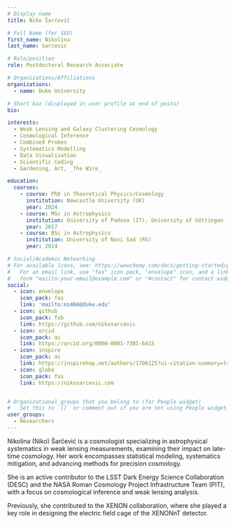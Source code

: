 ```yaml
---
# Display name
title: Niko Šarčević

# Full Name (for SEO)
first_name: Nikolina
last_name: Sarcevic

# Role/position
role: Postdoctoral Research Associate

# Organizations/Affiliations
organizations:
  - name: Duke University

# Short bio (displayed in user profile at end of posts)
bio:

interests:
  - Weak Lensing and Galaxy Clustering Cosmology
  - Cosmological Inference
  - Combined Probes
  - Systematics Modelling
  - Data Visualisation
  - Scientific Coding
  - Gardening, Art, _The Wire_

education:
  courses:
    - course: PhD in Theoretical Physics/Cosmology
      institution: Newcastle University (UK)
      year: 2024
    - course: MSc in Astrophysics
      institution: University of Padova (IT), University of Göttingen (DE), University of Innsbruck (AT)
      year: 2017
    - course: BSc in Astrophysics
      institution: University of Novi Sad (RS)
      year: 2014

# Social/Academic Networking
# For available icons, see: https://wowchemy.com/docs/getting-started/page-builder/#icons
#   For an email link, use "fas" icon pack, "envelope" icon, and a link in the
#   form "mailto:your-email@example.com" or "#contact" for contact widget.
social:
  - icon: envelope
    icon_pack: fas
    link: 'mailto:ns466@duke.edu'
  - icon: github
    icon_pack: fab
    link: https://github.com/nikosarcevic
  - icon: orcid
    icon_pack: ai
    link: https://orcid.org/0000-0001-7301-6415
  - icon: inspire
    icon_pack: ai
    link: https://inspirehep.net/authors/1706125?ui-citation-summary=true
  - icon: globe
    icon_pack: fas
    link: https://nikosarcevic.com


# Organizational groups that you belong to (for People widget)
#   Set this to `[]` or comment out if you are not using People widget.
user_groups:
  - Researchers
---
```


Nikolina (Niko) Šarčević is a cosmologist specializing in astrophysical systematics in weak lensing measurements, examining their impact on late-time cosmology. Her work encompasses statistical modeling, systematics mitigation, and advancing methods for precision cosmology.

She is an active contributor to the LSST Dark Energy Science Collaboration (DESC) and the NASA Roman Cosmology Project Infrastructure Team (PIT), with a focus on cosmological inference and weak lensing analysis.

Previously, she contributed to the XENON collaboration, where she played a key role in designing the electric field cage of the XENONnT detector.
